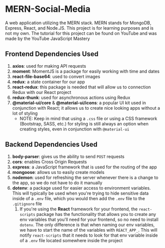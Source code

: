 # MERN-Social-Media
 A web application utilizing the MERN stack. MERN stands for MongoDB, Express, React, and Node.JS. This project is for learning purposes and is not my own. The tutorial for this project can be found on YouTube and was made by the YouTube JavaScript Mastery

## Frontend Dependencies Used
1. **axios**: used for making API requests
2. **moment**: MomentJS is a package for easily working with time and dates
3. **react-file-base64**: used to convert images
4. **redux**: a state container for our app
5. **react-redux**: this package is needed that will allow us to connection Redux with our React project
6. **redux-thunk**: used for asynchronous actions using Redux
7. **@material-ui/core** & **@material-ui/icons**: a popular UI kit used in conjunction with React; it allows us to create nice looking apps without a lot of styling
    - NOTE: Keep in mind that using a `.css` file or using a CSS framework (Bootstrap, SASS, etc.) for styling is still always an option when creating styles, even in conjunction with `@material-ui`

## Backend Dependencies Used
1. **body-parser**: gives us the ability to send `POST` requests
2. **cors**: enables Cross Origin Requests
3. **express**: a JavaScript framework that is used for the routing of the app
4. **mongoose**: allows us to easily create models
5. **nodemon**: used for refreshing the server whenever there is a change to the app, so we do not have to do it manually
6. **dotenv**: a package used for easier access to environment variables. This will typically be used when you're trying to hide sensitive data inside of a `.env` file, which you would then add the `.env` file to the `.gitignore` file
    1. If you're using the **React** framework for your frontend, the `react-scripts` package has the functionality that allows you to create any env variables that you'll need for your frontend, so no need to install `dotenv`. The only difference is that when naming our env variables, we have to start the name of the variables with `REACT_APP_`. This will notify `react-scripts` that it needs to look for that env variable inside of a `.env` file located somewhere inside the project